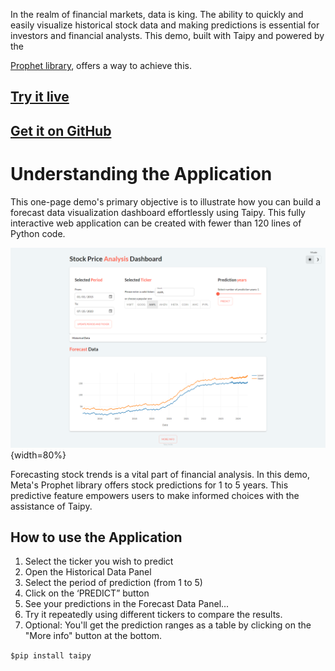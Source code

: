 In the realm of financial markets, data is king. The ability to quickly and easily visualize 
historical stock data and making predictions is essential  for investors and financial analysts.
This demo, built with Taipy and powered by the

[Prophet library](https://facebook.github.io/prophet/docs/quick_start.html),
offers a way to achieve this.

## [Try it live](https://stock-visualization.taipy.cloud/) 

## [Get it on GitHub](https://github.com/Avaiga/demo-stock-visualization)


# Understanding the Application
This one-page demo's primary objective is to illustrate how 
you can build a forecast data visualization dashboard effortlessly using Taipy.
This fully interactive web application can be created with fewer than 120 lines of Python code.


![Stock Visualization](images/stock-visualization.png){width=80%}

Forecasting stock trends is a vital part of financial analysis. In this demo, 
Meta's Prophet library offers stock predictions for 1 to 5 years. 
This predictive feature empowers users to make informed choices with the assistance of Taipy.


## How to use the Application

1. Select the ticker you wish to predict
2. Open the Historical Data Panel
3. Select the period of prediction (from 1 to 5)
4. Click on the ‘PREDICT” button
5. See your predictions in the Forecast Data Panel...
6. Try it repeatedly using different tickers to compare the results.
7. Optional: You'll get the prediction ranges as a table by clicking on the "More info" button at the bottom.

```$pip install taipy```
